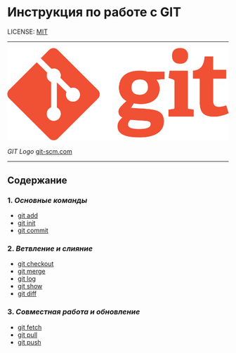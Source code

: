 # Инструкция по работе с GIT

LICENSE: [MIT](/ADDONS/License.md)

---

![LOGO](ADDONS/Git-Logo-1788c.png)

*GIT Logo* [git-scm.com](https://git-scm.com/downloads/logos)

---

## Содержание

### 1. *Основные команды*
* [git add](CONTENT/add.md)
* [git init](CONTENT/init.md)
* [git commit](CONTENT/commit.md) 

### 2. *Ветвление и слияние*
* [git checkout](CONTENT/checkout.md)
* [git merge](CONTENT/merge.md)
* [git log](CONTENT/log.md)
* [git show](CONTENT/show.md)
* [git diff](CONTENT/diff.md)

### 3. *Совместная работа и обновление*
* [git fetch](CONTENT/fetch.md)
* [git pull](CONTENT/pull.md)
* [git push](CONTENT/push.md)








